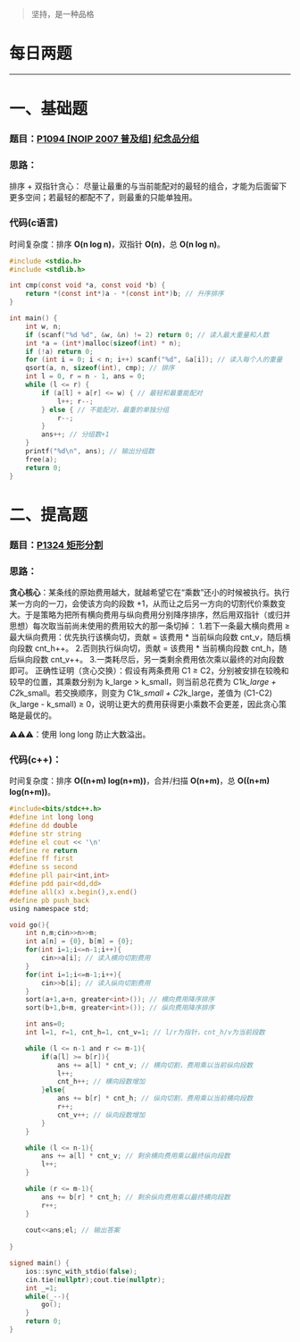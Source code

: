>坚持，是一种品格

# 每日两题
---


# 一、基础题
### 题目：[P1094 [NOIP 2007 普及组] 纪念品分组](https://www.luogu.com.cn/problem/P1094)

### 思路：

排序 + 双指针贪心：
尽量让最重的与当前能配对的最轻的组合，才能为后面留下更多空间；若最轻的都配不了，则最重的只能单独用。

### 代码(c语言)

时间复杂度：排序 **O(n log n)**，双指针 **O(n)**，总 **O(n log n)**。
```c
#include <stdio.h>
#include <stdlib.h>

int cmp(const void *a, const void *b) {
    return *(const int*)a - *(const int*)b; // 升序排序
}

int main() {
    int w, n;
    if (scanf("%d %d", &w, &n) != 2) return 0; // 读入最大重量和人数
    int *a = (int*)malloc(sizeof(int) * n);
    if (!a) return 0;
    for (int i = 0; i < n; i++) scanf("%d", &a[i]); // 读入每个人的重量
    qsort(a, n, sizeof(int), cmp); // 排序
    int l = 0, r = n - 1, ans = 0;
    while (l <= r) {
        if (a[l] + a[r] <= w) { // 最轻和最重能配对
            l++; r--;
        } else { // 不能配对，最重的单独分组
            r--;
        }
        ans++; // 分组数+1
    }
    printf("%d\n", ans); // 输出分组数
    free(a);
    return 0;
}

```

# 二、提高题
### 题目：[P1324 矩形分割](https://www.luogu.com.cn/problem/P1324)
### 思路：
**贪心核心**：某条线的原始费用越大，就越希望它在“乘数”还小的时候被执行。执行某一方向的一刀，会使该方向的段数 +1，从而让之后另一方向的切割代价乘数变大。于是策略为把所有横向费用与纵向费用分别降序排序，然后用双指针（或归并思想）每次取当前尚未使用的费用较大的那一条切掉：
1.若下一条最大横向费用 ≥ 最大纵向费用：优先执行该横向切，贡献 = 该费用 * 当前纵向段数 cnt_v，随后横向段数 cnt_h++。
2.否则执行纵向切，贡献 = 该费用 * 当前横向段数 cnt_h，随后纵向段数 cnt_v++。
3.一类耗尽后，另一类剩余费用依次乘以最终的对向段数即可。
正确性证明（贪心交换）：假设有两条费用 C1 ≥ C2，分别被安排在较晚和较早的位置，其乘数分别为 k_large > k_small，则当前总花费为 C1*k_large + C2*k_small。若交换顺序，则变为 C1*k_small + C2*k_large，差值为 (C1-C2)(k_large - k_small) ≥ 0，说明让更大的费用获得更小乘数不会更差，因此贪心策略是最优的。

⚠⚠⚠：使用 long long 防止大数溢出。

### 代码(c++)：
时间复杂度：排序 **O((n+m) log(n+m))**，合并/扫描 **O(n+m)**，总 **O((n+m) log(n+m))**。
```c
#include<bits/stdc++.h>
#define int long long
#define dd double
#define str string
#define el cout << '\n'
#define re return
#define ff first
#define ss second
#define pll pair<int,int>
#define pdd pair<dd,dd>
#define all(x) x.begin(),x.end()
#define pb push_back
using namespace std;

void go(){
    int n,m;cin>>n>>m;
    int a[n] = {0}, b[m] = {0};
    for(int i=1;i<=n-1;i++){
        cin>>a[i]; // 读入横向切割费用
    }
    for(int i=1;i<=m-1;i++){
        cin>>b[i]; // 读入纵向切割费用
    }
    sort(a+1,a+n, greater<int>()); // 横向费用降序排序
    sort(b+1,b+m, greater<int>()); // 纵向费用降序排序

    int ans=0;
    int l=1, r=1, cnt_h=1, cnt_v=1; // l/r为指针，cnt_h/v为当前段数

    while (l <= n-1 and r <= m-1){
        if(a[l] >= b[r]){
            ans += a[l] * cnt_v; // 横向切割，费用乘以当前纵向段数
            l++;
            cnt_h++; // 横向段数增加
        }else{
            ans += b[r] * cnt_h; // 纵向切割，费用乘以当前横向段数
            r++;
            cnt_v++; // 纵向段数增加
        }
    }

    while (l <= n-1){
        ans += a[l] * cnt_v; // 剩余横向费用乘以最终纵向段数
        l++;
    }

    while (r <= m-1){
        ans += b[r] * cnt_h; // 剩余纵向费用乘以最终横向段数
        r++;
    }
    
    cout<<ans;el; // 输出答案
    
}

signed main() {
    ios::sync_with_stdio(false);
    cin.tie(nullptr);cout.tie(nullptr);
    int _=1;
    while(_--){
        go();
    }
    return 0;
}
```

